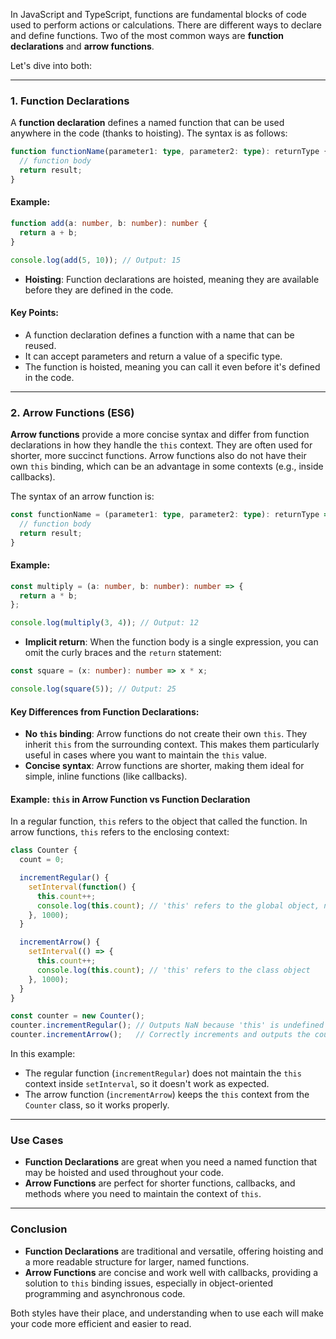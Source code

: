 In JavaScript and TypeScript, functions are fundamental blocks of code used to perform actions or calculations. There are different ways to declare and define functions. Two of the most common ways are **function declarations** and **arrow functions**.

Let's dive into both:

---

### **1. Function Declarations**

A **function declaration** defines a named function that can be used anywhere in the code (thanks to hoisting). The syntax is as follows:

```typescript
function functionName(parameter1: type, parameter2: type): returnType {
  // function body
  return result;
}
```

#### Example:

```typescript
function add(a: number, b: number): number {
  return a + b;
}

console.log(add(5, 10)); // Output: 15
```

- **Hoisting**: Function declarations are hoisted, meaning they are available before they are defined in the code.

#### Key Points:
- A function declaration defines a function with a name that can be reused.
- It can accept parameters and return a value of a specific type.
- The function is hoisted, meaning you can call it even before it's defined in the code.

---

### **2. Arrow Functions (ES6)**

**Arrow functions** provide a more concise syntax and differ from function declarations in how they handle the `this` context. They are often used for shorter, more succinct functions. Arrow functions also do not have their own `this` binding, which can be an advantage in some contexts (e.g., inside callbacks).

The syntax of an arrow function is:

```typescript
const functionName = (parameter1: type, parameter2: type): returnType => {
  // function body
  return result;
}
```

#### Example:

```typescript
const multiply = (a: number, b: number): number => {
  return a * b;
};

console.log(multiply(3, 4)); // Output: 12
```

- **Implicit return**: When the function body is a single expression, you can omit the curly braces and the `return` statement:

```typescript
const square = (x: number): number => x * x;

console.log(square(5)); // Output: 25
```

#### Key Differences from Function Declarations:
- **No `this` binding**: Arrow functions do not create their own `this`. They inherit `this` from the surrounding context. This makes them particularly useful in cases where you want to maintain the `this` value.
- **Concise syntax**: Arrow functions are shorter, making them ideal for simple, inline functions (like callbacks).
  
#### Example: `this` in Arrow Function vs Function Declaration

In a regular function, `this` refers to the object that called the function. In arrow functions, `this` refers to the enclosing context:

```typescript
class Counter {
  count = 0;

  incrementRegular() {
    setInterval(function() {
      this.count++;
      console.log(this.count); // 'this' refers to the global object, not the class
    }, 1000);
  }

  incrementArrow() {
    setInterval(() => {
      this.count++;
      console.log(this.count); // 'this' refers to the class object
    }, 1000);
  }
}

const counter = new Counter();
counter.incrementRegular(); // Outputs NaN because 'this' is undefined in the setInterval function
counter.incrementArrow();   // Correctly increments and outputs the count every second
```

In this example:
- The regular function (`incrementRegular`) does not maintain the `this` context inside `setInterval`, so it doesn't work as expected.
- The arrow function (`incrementArrow`) keeps the `this` context from the `Counter` class, so it works properly.

---

### **Use Cases**
- **Function Declarations** are great when you need a named function that may be hoisted and used throughout your code.
- **Arrow Functions** are perfect for shorter functions, callbacks, and methods where you need to maintain the context of `this`.

---

### **Conclusion**

- **Function Declarations** are traditional and versatile, offering hoisting and a more readable structure for larger, named functions.
- **Arrow Functions** are concise and work well with callbacks, providing a solution to `this` binding issues, especially in object-oriented programming and asynchronous code.

Both styles have their place, and understanding when to use each will make your code more efficient and easier to read.